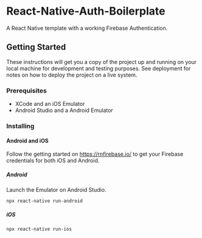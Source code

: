 # React-Native-Auth-Boilerplate

A React Native template with a working Firebase Authentication. 


## Getting Started

These instructions will get you a copy of the project up and running on your local machine for development and testing purposes. See deployment for notes on how to deploy the project on a live system.

### Prerequisites

* XCode and an iOS Emulator
* Android Studio and a Android Emulator


### Installing

#### Android and iOS

Follow the getting started on https://rnfirebase.io/ to get your Firebase credentials for both iOS and Android.

##### Android

Launch the Emulator on Android Studio.
```
npx react-native run-android
```

##### iOS

```
npx react-native run-ios
```
